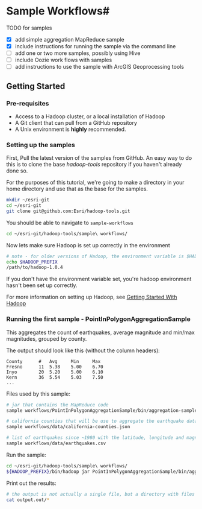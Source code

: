 # Sample Workflows#

TODO for samples

- [x] add simple aggregation MapReduce sample
- [x] include instructions for running the sample via the command line
- [ ] add one or two more samples, possibly using Hive
- [ ] include Oozie work flows with samples
- [ ] add instructions to use the sample with ArcGIS Geoprocessing tools

## Getting Started


### Pre-requisites

* Access to a Hadoop cluster, or a local installation of Hadoop
* A Git client that can pull from a GitHub repository
* A Unix environment is **highly** recommended. 

### Setting up the samples


First, Pull the latest version of the samples from GitHub.  An easy way to do this is to clone the base *hadoop-tools* repository if you haven't already done so.

For the purposes of this tutorial, we're going to make a directory in your home directory and use that as the base for the samples.
```bash
mkdir ~/esri-git
cd ~/esri-git
git clone git@github.com:Esri/hadoop-tools.git
```

You should be able to navigate to `sample-workflows`

```bash
cd ~/esri-git/hadoop-tools/sample\ workflows/
```

Now lets make sure Hadoop is set up correctly in the environment

```bash
# note - for older versions of Hadoop, the environment variable is $HADOOP_HOME
echo $HADOOP_PREFIX
/path/to/hadoop-1.0.4
```
If you don't have the environment variable set, you're hadoop environment hasn't been set up correctly.

For more information on setting up Hadoop, see [Getting Started With Hadoop](http://wiki.apache.org/hadoop/GettingStartedWithHadoop)



### Running the first sample - PointInPolygonAggregationSample

This aggregates the count of earthquakes, average magnitude and min/max magnitudes, grouped by county. 

The output should look like this (without the column headers):
```
County      #   Avg     Min     Max
Fresno  	11	5.38	5.00	6.70
Inyo		20	5.20	5.00	6.10
Kern		36	5.54	5.03	7.50
...
```


Files used by this sample:
```bash
# jar that contains the MapReduce code
sample workflows/PointInPolygonAggregationSample/bin/aggregation-sample.jar

# california counties that will be use to aggregate the earthquake data
sample workflows/data/california-counties.json

# list of earthquakes since ~1980 with the latitude, longitude and magnitude data for each
sample workflows/data/earthquakes.csv
```

Run the sample:
```bash
cd ~/esri-git/hadoop-tools/sample\ workflows/
${HADOOP_PREFIX}/bin/hadoop jar PointInPolygonAggregationSample/bin/aggregation-sample.jar com.esri.hadoop.examples.AggregationSampleDriver data/california-counties.json data/earthquakes.csv output.out
```

Print out the results:
```bash
# the output is not actually a single file, but a directory with files with names like 'part-r-00000'
cat output.out/*
```
